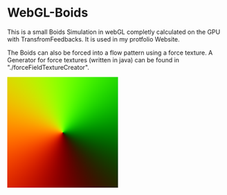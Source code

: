 # WebGL-Boids

This is a small Boids Simulation in webGL completly calculated on the GPU with TransfromFeedbacks. It is used in my protfolio Website.

The Boids can also be forced into a flow pattern using a force texture. A Generator for force textures (written in java) can be found in "./forceFieldTextureCreator".

![radialForceField Pointing to the center](./forceFieldTextureCreator/mediaOut/qOutput3.png)
